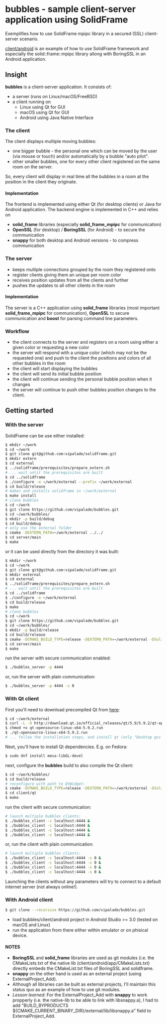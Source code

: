 # bubbles - sample client-server application using SolidFrame

Exemplifies how to use SolidFrame mpipc library in a secured (SSL) client-server scenario.

[client/android](client/android) is an example of how to use SolidFrame framework and especially the solid::frame::mpipc library allong with BoringSSL in an Android application.

## Insight

__bubbles__ is a client-server application. It consists of:
 * a server (runs on Linux/macOS/FreeBSD)
 * a client running on
   * Linux using Qt for GUI
   * macOS using Qt for GUI
   * Android using Java Native Interface

### The client

The client displays multiple moving bubbles:
 * one bigger bubble - the personal one which can be moved by the user (via mouse or touch) and/or automatically by a bubble "auto pilot".
 * other smaller bubbles, one for every other client registered on the same room on the server.

So, every client will display in real time all the bubbles in a room at the position in the client they originate.

#### Implementation
The frontend is implemented using either Qt (for desktop clients) or Java for Android application.
The backend engine is implemented in C++ and relies on
 * **solid_frame** libraries (especially **solid_frame_mpipc** for communication)
 * **OpenSSL** (for desktop) / **BoringSSL** (for Android) - to secure the communication
 * **snappy** for both desktop and Android versions - to compress communication


### The server

 * keeps multiple connections grouped by the room they registered onto
 * register clients giving them an unique per room color
 * receives position updates from all the clients and further
 * pushes the updates to all other clients in the room 

#### Implementation

The server is a C++ application using **solid_frame** libraries (most important **solid_frame_mpipc** for communication), **OpenSSL** to secure communication and **boost** for parsing command line parameters.

### Workflow
 * the client connects to the server and registers on a room using either a given color or requesting a new color
 * the server will respond with a unique color (which may not be the requested one) and push to the client the positions and colors of all other bubbles in the room
 * the client will start displaying the bubbles
 * the client will send its initial bubble position
 * the client will continue sending the personal bubble position when it changes
 * the server will continue to push other bubbles position changes to the client.


## Getting started

### With the server

SolidFrame can be use either installed:

```bash
$ mkdir ~/work
$ cd ~/work
$ git clone git@github.com:vipalade/solidframe.git
$ mkdir extern
$ cd external
$ ../solidframe/prerequisites/prepare_extern.sh
# ... wait until the prerequisites are built
$ cd ../solidframe
$ ./configure -e ~/work/external --prefix ~/work/external
$ cd build/release
# makes and installs solidframe in ~/work/external
$ make install
# clone bubbles
$ cd ~/work
$ git clone https://github.com/vipalade/bubbles.git
$ cd ~/work/bubbles/
$ mkdir -p build/debug
$ cd build/debug
# only use the external folder
$ cmake -DEXTERN_PATH=~/work/external ../../
$ cd server/main
$ make
```
or it can be used directly from the directory it was built:

```bash
$ mkdir ~/work
$ cd ~/work
$ git clone git@github.com:vipalade/solidframe.git
$ mkdir external
$ cd external
$ ../solidframe/prerequisites/prepare_extern.sh
# ... wait until the prerequisites are built
$ cd ../solidframe
$ ./configure -e ~/work/external
$ cd build/release
$ make
# clone bubbles
$ cd ~/work
$ git clone https://github.com/vipalade/bubbles.git
$ cd ~/work/bubbles/
$ mkdir -p build/release
$ cd build/release
$ cmake -DCMAKE_BUILD_TYPE=release -DEXTERN_PATH=~/work/external -DSolidFrame_DIR=~/work/solidframe/build/release ../../
$ cd server/main
$ make

```

run the server with secure communication enabled:

```bash
$ ./bubbles_server -p 4444
```

or, run the server with plain communication:

```bash
$ ./bubbles_server -p 4444 -s 0
```


### With Qt client

First you'll need to download precompiled Qt from [here](http://download.qt.io/official_releases/qt/5.9/5.9.2/qt-opensource-linux-x64-5.9.2.run):

```bash
$ cd ~/work/external
$ curl -L -O http://download.qt.io/official_releases/qt/5.9/5.9.2/qt-opensource-linux-x64-5.9.2.run
$ chmod +x qt-opensource-linux-x64-5.9.2.run
$ ./qt-opensource-linux-x64-5.9.2.run
# ... follow the installation steps, and install qt (only "Desktop gcc 64-bit" is needed) in ~/work/external/qt/
```

Next, you'll have to install Qt dependencies. E.g. on Fedora:

```bash
$ sudo dnf install mesa-libGL-devel
```

next, configure the **bubbles** build to also compile the Qt client:

```bash
$ cd ~/work/bubbles/
$ cd build/release
# reconfigure with path to QtWidget:
$ cmake -DCMAKE_BUILD_TYPE=release -DEXTERN_PATH=~/work/external -DSolidFrame_DIR=~/work/solidframe/build/release -DQt5Widgets_DIR=~/work/external/qt/5.9.2/gcc_64/lib/cmake/Qt5Widgets ../../
$ cd client/qt
$ make
```

run the client with secure communication:

```bash
# launch multiple bubbles clients:
$ ./bubbles_client -c localhost:4444 &
$ ./bubbles_client -c localhost:4444 &
$ ./bubbles_client -c localhost:4444 &
$ ./bubbles_client -c localhost:4444 &
```
or, run the client with plain communication:

```bash
# launch multiple bubbles clients:
$ ./bubbles_client -c localhost:4444 -s 0 &
$ ./bubbles_client -c localhost:4444 -s 0 &
$ ./bubbles_client -c localhost:4444 -s 0 &
$ ./bubbles_client -c localhost:4444 -s 0 &
```

Launching the clients without any parameters will try to connect to a default internet server (not always online!).


### With Android client

```bash
$ git clone --recursive https://github.com/vipalade/bubbles.git
```

 * load bubbles/client/android project in Android Studio >= 3.0 (tested on macOS and Linux)
 * run the application from there either within emulator or on phisical device.
 
#### NOTES

 * **BoringSSL** and **solid_frame** libraries are used as git modules (i.e. the CMakeLists.txt of the native lib (client/android/app/CMakeLists.txt) directly embeds the CMakeList.txt files of BoringSSL and solidframe.
 * **snappy** on the other hand is used as an external project (using ExternalProject_Add).
 * Although all libraries can be built as external projects, I'll maintain this status quo as an example of how to use git modules.
 * _Lesson learned_: For the ExternalProject_Add with **snappy** to work propperly (i.e. the native-lib to be able to link with libsnappy.a), I had to add "BUILD_BYPRODUCTS ${CMAKE_CURRENT_BINARY_DIR}/external/lib/libsnappy.a" field to ExternalProject_Add.
 

